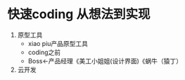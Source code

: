 # 快速coding 从想法到实现
1. 原型工具
    - xiao piu产品原型工具
    - coding之前
    - Boss<-产品经理《美工小姐姐(设计界面)《蜗牛（猿丁）
2. 云开发